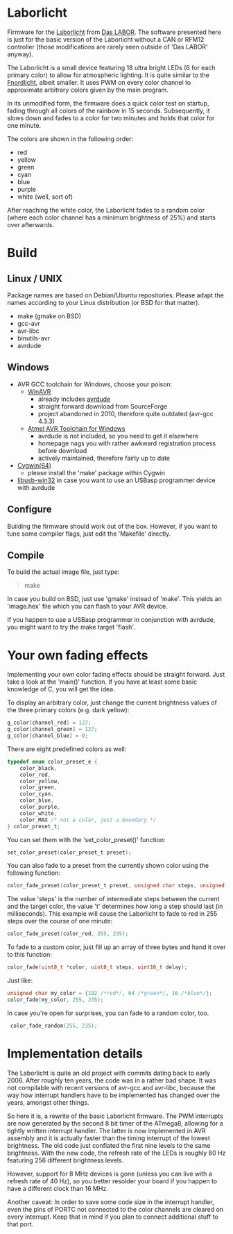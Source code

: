 Laborlicht
==========

Firmware for the [Laborlicht](https://www.das-labor.org/wiki/Labor_Licht) from
[Das LABOR](https://das-labor.org). The software presented here is just for the
basic version of the Laborlicht without a CAN or RFM12 controller (those
modifications are rarely seen outside of 'Das LABOR' anyway).

The Laborlicht is a small device featuring 18 ultra bright LEDs (6 for each
primary color) to allow for atmospheric lighting. It is quite similar to the
[Fnordlicht](http://www.lochraster.org/fnordlicht/), albeit smaller. It uses PWM
on every color channel to approximate arbitrary colors given by the main
program.

In its unmodified form, the firmware does a quick color test on startup, fading
through all colors of the rainbow in 15 seconds. Subsequently, it slows down
and fades to a color for two minutes and holds that color for one minute.

The colors are shown in the following order:

* red
* yellow
* green
* cyan
* blue
* purple
* white (well, sort of)

After reaching the white color, the Laborlicht fades to a random color (where
each color channel has a minimum brightness of 25%) and starts over afterwards.


Build
=====

Linux / UNIX
------------

Package names are based on Debian/Ubuntu repositories. Please adapt the names
according to your Linux distribution (or BSD for that matter).

* make (gmake on BSD)
* gcc-avr
* avr-libc
* binutils-avr
* avrdude

Windows
-------
* AVR GCC toolchain for Windows, choose your poison:
  * [WinAVR](http://winavr.sourceforge.net)
    * already includes [avrdude](http://www.nongnu.org/avrdude/)
    * straight forward download from SourceForge
    * project abandoned in 2010, therefore quite outdated (avr-gcc 4.3.3)
  * [Atmel AVR Toolchain for Windows](http://www.atmel.com/tools/atmelavrtoolchainforwindows.aspx)
    * avrdude is not included, so you need to get it elsewhere
    * homepage nags you with rather awkward registration process before download
    * actively maintained, therefore fairly up to date
* [Cygwin(64)](http://www.cygwin.com/)
  * please install the 'make' package within Cygwin
* [libusb-win32](http://sourceforge.net/apps/trac/libusb-win32/wiki) in case you
  want to use an USBasp programmer device with avrdude

Configure
---------

Building the firmware should work out of the box. However, if you want to tune
some compiler flags, just edit the 'Makefile' directly.

Compile
-------

To build the actual image file, just type:
 > make 

In case you build on BSD, just use 'gmake' instead of 'make'. This yields an
'image.hex' file which you can flash to your AVR device.

If you happen to use a USBasp programmer in conjunction with avrdude, you might
want to try the make target 'flash'.

Your own fading effects
=======================

Implementing your own color fading effects should be straight forward. Just take
a look at the 'main()' function. If you have at least some basic knowledge of C,
you will get the idea.

To display an arbitrary color, just change the current brightness values of the
three primary colors (e.g. dark yellow):

```C
g_color[channel_red] = 127;
g_color[channel_green] = 127;
g_color[channel_blue] = 0;
```

There are eight predefined colors as well:
```C
typedef enum color_preset_e {
    color_black,
    color_red,
    color_yellow,
    color_green,
    color_cyan,
    color_blue,
    color_purple,
    color_white,
    color_MAX /* not a color, just a boundary */
} color_preset_t;
```

You can set them with the 'set_color_preset()' function:
```C
set_color_preset(color_preset_t preset);
```

You can also fade to a preset from the currently shown color using the following
function:
```C
color_fade_preset(color_preset_t preset, unsigned char steps, unsigned int t);
```
The value 'steps' is the number of intermediate steps between the current and
the target color, the value 't' determines how long a step should last (in
milliseconds). This example will cause the Laborlicht to fade to red in 255
steps over the course of one minute:
```C
color_fade_preset(color_red, 255, 235);
```

To fade to a custom color, just fill up an array of three bytes and hand it over
to this function:
```C
color_fade(uint8_t *color, uint8_t steps, uint16_t delay);
```
Just like:
```C
unsigned char my_color = {192 /*red*/, 64 /*green*/, 16 /*blue*/};
color_fade(my_color, 255, 235);
```

In case you're open for surprises, you can fade to a random color, too.
```C
 color_fade_random(255, 235);
```

Implementation details
======================

The Laborlicht is quite an old project with commits dating back to early 2006.
After roughly ten years, the code was in a rather bad shape. It was not
compilable with recent versions of avr-gcc and avr-libc, because the way how
interrupt handlers have to be implemented has changed over the years, amongst
other things.

So here it is, a rewrite of the basic Laborlicht firmware. The PWM interrupts
are now generated by the second 8 bit timer of the ATmega8, allowing for a
tightly written interrupt handler. The latter is now implemented in AVR assembly
and it is actually faster than the timing interrupt of the lowest brightness.
The old code just conflated the first nine levels to the same brightness. With
the new code, the refresh rate of the LEDs is roughly 80 Hz featuring 256
different brightness levels.

However, support for 8 MHz devices is gone (unless you can live with a refresh
rate of 40 Hz), so you better resolder your board if you happen to have a
different clock than 16 MHz.

Another caveat: In order to save some code size in the interrupt handler, even
the pins of PORTC not connected to the color channels are cleared on every
interrupt. Keep that in mind if you plan to connect additional stuff to that
port.
